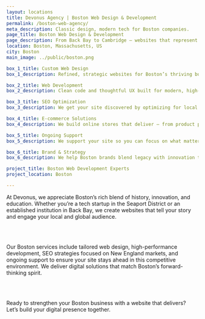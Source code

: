 ```yaml
---
layout: locations
title: Devonus Agency | Boston Web Design & Development
permalink: /boston-web-agency/
meta_description: Classic design, modern tech for Boston companies.
page_title: Boston Web Design & Development
page_description: From Back Bay to Cambridge — websites that represent Boston’s best.
location: Boston, Massachusetts, US
city: Boston
main_image: ../public/boston.png

box_1_title: Custom Web Design
box_1_description: Refined, strategic websites for Boston’s thriving business and academic ecosystem.

box_2_title: Web Development
box_2_description: Clean code and thoughtful UX built for modern, high-performing sites.

box_3_title: SEO Optimization
box_3_description: We get your site discovered by optimizing for local and industry-specific searches.

box_4_title: E-commerce Solutions
box_4_description: We build online stores that deliver — from product pages to checkout flow.

box_5_title: Ongoing Support
box_5_description: We support your site so you can focus on what matters most.

box_6_title: Brand & Strategy
box_6_description: We help Boston brands blend legacy with innovation through smart storytelling.

project_title: Boston Web Development Experts  
project_location: Boston

---
```


At Devonus, we appreciate Boston’s rich blend of history, innovation, and education. Whether you’re a tech startup in the Seaport District or an established institution in Back Bay, we create websites that tell your story and engage your local and global audience.

<br>  
<br>

Our Boston services include tailored web design, high-performance development, SEO strategies focused on New England markets, and ongoing support to ensure your site stays ahead in this competitive environment. We deliver digital solutions that match Boston’s forward-thinking spirit.

<br>  
<br>

Ready to strengthen your Boston business with a website that delivers? Let’s build your digital presence together.
